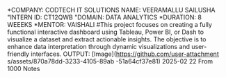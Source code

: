 *COMPANY: CODTECH IT SOLUTIONS
NAME: VEERAMALLU SAILUSHA
"INTERN ID: CT12QWB
"DOMAIN: DATA ANALYTICS
*DURATION: 8 WEEEKS
*MENTOR: VAISHALI
#This project focuses on creating a fully functional interactive dashboard using Tableau, Power BI, or Dash to visualize a dataset and extract actionable insights. The objective is to enhance data interpretation through dynamic visualizations and user-friendly interfaces.
OUTPUT:
[Image](https://github.com/user-attachment s/assets/870a78dd-3233-4105-89ab -51a64cf37e81)
2025-02 22 From 1000 Notes
